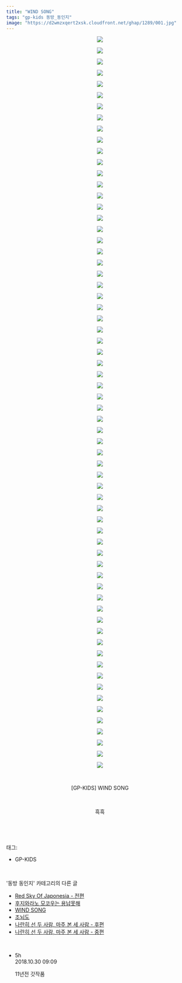 ```yaml
---
title: "WIND SONG"
tags: "gp-kids 동방_동인지"
image: "https://d2wmzxqert2xsk.cloudfront.net/ghap/1289/001.jpg"
---
```

<div class="article">
<p style="text-align: center; clear: none; float: none;"><img src="{{ site.imgserver11 }}/ghap/1289/001.jpg"/></p>
<p style="text-align: center; clear: none; float: none;"><img src="{{ site.imgserver11 }}/ghap/1289/002.jpg"/></p>
<p style="text-align: center; clear: none; float: none;"><img src="{{ site.imgserver11 }}/ghap/1289/003.jpg"/></p>
<p style="text-align: center; clear: none; float: none;"><img src="{{ site.imgserver11 }}/ghap/1289/004.jpg"/></p>
<p style="text-align: center; clear: none; float: none;"><img src="{{ site.imgserver11 }}/ghap/1289/005.jpg"/></p>
<p style="text-align: center; clear: none; float: none;"><img src="{{ site.imgserver11 }}/ghap/1289/006.jpg"/></p>
<p style="text-align: center; clear: none; float: none;"><img src="{{ site.imgserver11 }}/ghap/1289/007.jpg"/></p>
<p style="text-align: center; clear: none; float: none;"><img src="{{ site.imgserver11 }}/ghap/1289/008.jpg"/></p>
<p style="text-align: center; clear: none; float: none;"><img src="{{ site.imgserver11 }}/ghap/1289/009.jpg"/></p>
<p style="text-align: center; clear: none; float: none;"><img src="{{ site.imgserver11 }}/ghap/1289/010.jpg"/></p>
<p style="text-align: center; clear: none; float: none;"><img src="{{ site.imgserver11 }}/ghap/1289/011.jpg"/></p>
<p style="text-align: center; clear: none; float: none;"><img src="{{ site.imgserver11 }}/ghap/1289/012.jpg"/></p>
<p style="text-align: center; clear: none; float: none;"><img src="{{ site.imgserver11 }}/ghap/1289/013.jpg"/></p>
<p style="text-align: center; clear: none; float: none;"><img src="{{ site.imgserver11 }}/ghap/1289/014.jpg"/></p>
<p style="text-align: center; clear: none; float: none;"><img src="{{ site.imgserver11 }}/ghap/1289/015.jpg"/></p>
<p style="text-align: center; clear: none; float: none;"><img src="{{ site.imgserver11 }}/ghap/1289/016.jpg"/></p>
<p style="text-align: center; clear: none; float: none;"><img src="{{ site.imgserver11 }}/ghap/1289/017.jpg"/></p>
<p style="text-align: center; clear: none; float: none;"><img src="{{ site.imgserver11 }}/ghap/1289/018.jpg"/></p>
<p style="text-align: center; clear: none; float: none;"><img src="{{ site.imgserver11 }}/ghap/1289/019.jpg"/></p>
<p style="text-align: center; clear: none; float: none;"><img src="{{ site.imgserver11 }}/ghap/1289/020.jpg"/></p>
<p style="text-align: center; clear: none; float: none;"><img src="{{ site.imgserver11 }}/ghap/1289/021.jpg"/></p>
<p style="text-align: center; clear: none; float: none;"><img src="{{ site.imgserver11 }}/ghap/1289/022.jpg"/></p>
<p style="text-align: center; clear: none; float: none;"><img src="{{ site.imgserver11 }}/ghap/1289/023.jpg"/></p>
<p style="text-align: center; clear: none; float: none;"><img src="{{ site.imgserver11 }}/ghap/1289/024.jpg"/></p>
<p style="text-align: center; clear: none; float: none;"><img src="{{ site.imgserver11 }}/ghap/1289/025.jpg"/></p>
<p style="text-align: center; clear: none; float: none;"><img src="{{ site.imgserver11 }}/ghap/1289/026.jpg"/></p>
<p style="text-align: center; clear: none; float: none;"><img src="{{ site.imgserver11 }}/ghap/1289/027.jpg"/></p>
<p style="text-align: center; clear: none; float: none;"><img src="{{ site.imgserver11 }}/ghap/1289/028.jpg"/></p>
<p style="text-align: center; clear: none; float: none;"><img src="{{ site.imgserver11 }}/ghap/1289/029.jpg"/></p>
<p style="text-align: center; clear: none; float: none;"><img src="{{ site.imgserver11 }}/ghap/1289/030.jpg"/></p>
<p style="text-align: center; clear: none; float: none;"><img src="{{ site.imgserver11 }}/ghap/1289/031.jpg"/></p>
<p style="text-align: center; clear: none; float: none;"><img src="{{ site.imgserver11 }}/ghap/1289/032.jpg"/></p>
<p style="text-align: center; clear: none; float: none;"><img src="{{ site.imgserver11 }}/ghap/1289/033.jpg"/></p>
<p style="text-align: center; clear: none; float: none;"><img src="{{ site.imgserver11 }}/ghap/1289/034.jpg"/></p>
<p style="text-align: center; clear: none; float: none;"><img src="{{ site.imgserver11 }}/ghap/1289/035.jpg"/></p>
<p style="text-align: center; clear: none; float: none;"><img src="{{ site.imgserver11 }}/ghap/1289/036.jpg"/></p>
<p style="text-align: center; clear: none; float: none;"><img src="{{ site.imgserver11 }}/ghap/1289/037.jpg"/></p>
<p style="text-align: center; clear: none; float: none;"><img src="{{ site.imgserver11 }}/ghap/1289/038.jpg"/></p>
<p style="text-align: center; clear: none; float: none;"><img src="{{ site.imgserver11 }}/ghap/1289/039.jpg"/></p>
<p style="text-align: center; clear: none; float: none;"><img src="{{ site.imgserver11 }}/ghap/1289/040.jpg"/></p>
<p style="text-align: center; clear: none; float: none;"><img src="{{ site.imgserver11 }}/ghap/1289/041.jpg"/></p>
<p style="text-align: center; clear: none; float: none;"><img src="{{ site.imgserver11 }}/ghap/1289/042.jpg"/></p>
<p style="text-align: center; clear: none; float: none;"><img src="{{ site.imgserver11 }}/ghap/1289/043.jpg"/></p>
<p style="text-align: center; clear: none; float: none;"><img src="{{ site.imgserver11 }}/ghap/1289/044.jpg"/></p>
<p style="text-align: center; clear: none; float: none;"><img src="{{ site.imgserver11 }}/ghap/1289/045.jpg"/></p>
<p style="text-align: center; clear: none; float: none;"><img src="{{ site.imgserver11 }}/ghap/1289/046.jpg"/></p>
<p style="text-align: center; clear: none; float: none;"><img src="{{ site.imgserver11 }}/ghap/1289/047.jpg"/></p>
<p style="text-align: center; clear: none; float: none;"><img src="{{ site.imgserver11 }}/ghap/1289/048.jpg"/></p>
<p style="text-align: center; clear: none; float: none;"><img src="{{ site.imgserver11 }}/ghap/1289/049.jpg"/></p>
<p style="text-align: center; clear: none; float: none;"><img src="{{ site.imgserver11 }}/ghap/1289/050.jpg"/></p>
<p style="text-align: center; clear: none; float: none;"><img src="{{ site.imgserver11 }}/ghap/1289/051.jpg"/></p>
<p style="text-align: center; clear: none; float: none;"><img src="{{ site.imgserver11 }}/ghap/1289/052.jpg"/></p>
<p style="text-align: center; clear: none; float: none;"><img src="{{ site.imgserver11 }}/ghap/1289/053.jpg"/></p>
<p style="text-align: center; clear: none; float: none;"><img src="{{ site.imgserver11 }}/ghap/1289/054.jpg"/></p>
<p style="text-align: center; clear: none; float: none;"><img src="{{ site.imgserver11 }}/ghap/1289/055.jpg"/></p>
<p style="text-align: center; clear: none; float: none;"><img src="{{ site.imgserver11 }}/ghap/1289/056.jpg"/></p>
<p style="text-align: center; clear: none; float: none;"><img src="{{ site.imgserver11 }}/ghap/1289/057.jpg"/></p>
<p style="text-align: center; clear: none; float: none;"><img src="{{ site.imgserver11 }}/ghap/1289/058.jpg"/></p>
<p style="text-align: center; clear: none; float: none;"><img src="{{ site.imgserver11 }}/ghap/1289/059.jpg"/></p>
<p style="text-align: center; clear: none; float: none;"><img src="{{ site.imgserver11 }}/ghap/1289/060.jpg"/></p>
<p style="text-align: center; clear: none; float: none;"><img src="{{ site.imgserver11 }}/ghap/1289/061.jpg"/></p>
<p style="text-align: center; clear: none; float: none;"><img src="{{ site.imgserver11 }}/ghap/1289/062.jpg"/></p>
<p style="text-align: center; clear: none; float: none;"><img src="{{ site.imgserver11 }}/ghap/1289/063.jpg"/></p>
<p style="text-align: center; clear: none; float: none;"><img src="{{ site.imgserver11 }}/ghap/1289/064.jpg"/></p>
<p style="text-align: center; clear: none; float: none;"><img src="{{ site.imgserver11 }}/ghap/1289/065.jpg"/></p>
<p style="text-align: center; clear: none; float: none;"><img src="{{ site.imgserver11 }}/ghap/1289/066.jpg"/></p>
<p style="text-align: center; clear: none; float: none;"><br/></p>
<p style="text-align: center; clear: none; float: none;">[GP-KIDS] WIND SONG</p>
<p style="text-align: center; clear: none; float: none;"><br/></p>
<p style="text-align: center; clear: none; float: none;">흑흑</p>
<p style="text-align: center; clear: none; float: none;"><br/></p>
</div><br/>
<div class="tagTrail">
<p>태그: </p>
<ul>
<li>GP-KIDS</li>
</ul>
</div><br/>
<div class="another">
<p>'동방 동인지' 카테고리의 다른 글</p>
<ul>
<li><a href="/ghap_1292">Red Sky Of Japonesia - 전편</a></li>
<li><a href="/ghap_1290">후지와라노 모코우는 용납못해</a></li>
<li><a href="/ghap_1289">WIND SONG</a></li>
<li><a href="/ghap_1288">조뇌도</a></li>
<li><a href="/ghap_1287">나란히 선 두 사람, 마주 본 세 사람 - 후편</a></li>
<li><a href="/ghap_1286">나란히 선 두 사람, 마주 본 세 사람 - 중편</a></li>
</ul>
</div><br/>
<div class="cb_module cb_fluid">
<div class="cb_wrt cb_profile">
<div class="comment">
<ul>
<li class="cb_thumb_off" id="comment15364933">
<div class="cb_comment_area">
<div class="cb_info_area">
<div class="cb_section">
<span class="cb_nick_name">5h</span>
</div>
<div class="cb_section">
<span class="cb_date">2018.10.30 09:09 </span>
</div>
</div>
<div class="cb_dsc_comment">
<p class="cb_dsc">
											11년전 갓작품
										</p>
</div>
</div></li>
</ul>
</div>
</div><!-- commentList close -->
</div><br/>
